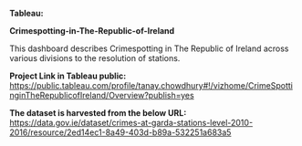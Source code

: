 **Tableau:**

**Crimespotting-in-The-Republic-of-Ireland**

This dashboard describes Crimespotting in The Republic of Ireland across various divisions to the resolution of stations.

**Project Link in Tableau public:** 
https://public.tableau.com/profile/tanay.chowdhury#!/vizhome/CrimeSpottinginTheRepublicofIreland/Overview?publish=yes

**The dataset is harvested from the below URL:** 
https://data.gov.ie/dataset/crimes-at-garda-stations-level-2010-2016/resource/2ed14ec1-8a49-403d-b89a-532251a683a5
